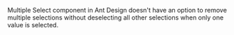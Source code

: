Multiple Select component in Ant Design doesn't have an option to remove multiple selections without deselecting all other selections when only one value is selected.
